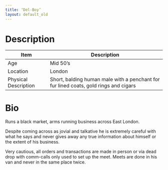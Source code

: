 ```yaml
---
title: ‘Del-Boy’
layout: default_old
---
```


# Description

| Item                 | Description                                                                          |
| -------------------- | ------------------------------------------------------------------------------------ |
| Age                  | Mid 50’s                                                                             |
| Location             | London                                                                               |
| Physical Description | Short, balding human male with a penchant for fur lined coats, gold rings and cigars |

# Bio
Runs a black market, arms running business across East London.

Despite coming across as jovial and talkative he is extremely careful with what he says and never gives away any true information about himself or the extent of his business.

Very cautious, all orders and transactions are made in person or via dead drop with comm-calls only used to set up the meet. Meets are done in his van and never in the same place twice.
